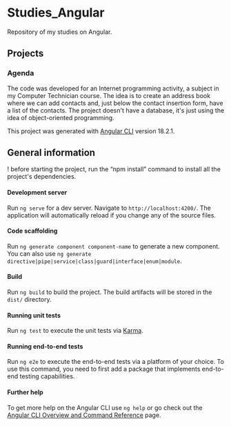 # Studies_Angular
Repository of my studies on Angular.

## Projects

### Agenda

The code was developed for an Internet programming activity, a subject in my Computer Technician course. The idea is to create an address book where we can add contacts and, just below the contact insertion form, have a list of the contacts. The project doesn't have a database, it's just using the idea of object-oriented programming.

This project was generated with [Angular CLI](https://github.com/angular/angular-cli) version 18.2.1.


## General information

! before starting the project, run the “npm install” command to install all the project's dependencies.

#### Development server

Run `ng serve` for a dev server. Navigate to `http://localhost:4200/`. The application will automatically reload if you change any of the source files.

#### Code scaffolding

Run `ng generate component component-name` to generate a new component. You can also use `ng generate directive|pipe|service|class|guard|interface|enum|module`.

#### Build

Run `ng build` to build the project. The build artifacts will be stored in the `dist/` directory.

#### Running unit tests

Run `ng test` to execute the unit tests via [Karma](https://karma-runner.github.io).

#### Running end-to-end tests

Run `ng e2e` to execute the end-to-end tests via a platform of your choice. To use this command, you need to first add a package that implements end-to-end testing capabilities.

#### Further help

To get more help on the Angular CLI use `ng help` or go check out the [Angular CLI Overview and Command Reference](https://angular.dev/tools/cli) page.